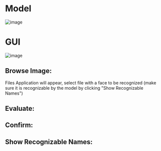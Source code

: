 # Model
![image](https://github.com/kcoats4024/Facial-Detection-and-Recognition/assets/112397460/6e2065ef-30b8-429d-9ac5-4d5ead23c59c)


# GUI
![image](https://github.com/kcoats4024/Facial-Detection-and-Recognition/assets/112397460/000a6b5a-49ff-43e6-92d3-d52804f9344f)
## Browse Image:
Files Application will appear, select file with a face to be recognized (make sure it is recognizable by the model by clicking "Show Recognizable Names")

## Evaluate:
## Confirm:
## Show Recognizable Names:
